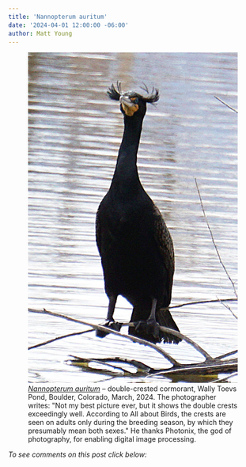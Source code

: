 ```yaml
---
title: 'Nannopterum auritum'
date: '2024-04-01 12:00:00 -06:00'
author: Matt Young
---
```


<figure>
<img src="/uploads/2024/DSC05634_Double_Crested_Cormorant_600.jpg" alt="Double-crested cormorant"/>
<figcaption><a href="https://www.allaboutbirds.org/guide/Double-crested_Cormorant/overview"><i>Nannopterum auritum</i></a> – double-crested cormorant, Wally Toevs Pond, Boulder, Colorado, March, 2024. The photographer writes: "Not my best picture ever, but it shows the double crests exceedingly well. According to All about Birds, the crests are seen on adults only during the breeding season, by which they presumably mean both sexes." He thanks Photonix, the god of photography, for enabling digital image processing.
</figcaption>
</figure>


<i>To see comments on this post click below:</i> <!--more-->
